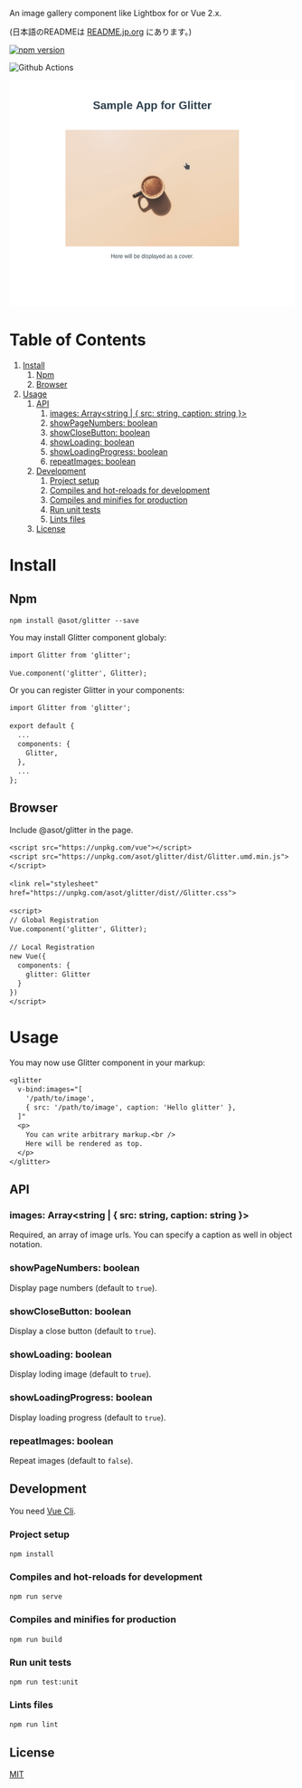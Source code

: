 An image gallery component like Lightbox for or Vue 2.x.

(日本語のREADMEは [README.jp.org](./README.jp.md) にあります。)

[![npm version](https://badge.fury.io/js/%40asot%2Fglitter.svg)](https://badge.fury.io/js/%40asot%2Fglitter)

![Github Actions](https://github.com//Office-asoT/Glitter/.github/workflows/ci.yml/badge.svg)

![img](./images/example.gif)

# Table of Contents

1.  [Install](#org0de66bf)
    1.  [Npm](#orga5e7162)
    2.  [Browser](#org8d3d051)
2.  [Usage](#orgd639374)
    1.  [API](#org8844423)
        1.  [images: Array<string | { src: string, caption: string }>](#org69127d7)
        2.  [showPageNumbers: boolean](#orgf5bd699)
        3.  [showCloseButton: boolean](#orgfc65d2f)
        4.  [showLoading: boolean](#orgc8bfb94)
        5.  [showLoadingProgress: boolean](#orgeb6bcd0)
        6.  [repeatImages: boolean](#orga9a0049)
    2.  [Development](#orge846ab7)
        1.  [Project setup](#org039bbb5)
        2.  [Compiles and hot-reloads for development](#org460001c)
        3.  [Compiles and minifies for production](#orgd60f9a6)
        4.  [Run unit tests](#orgad18873)
        5.  [Lints files](#org6ac5ce9)
    3.  [License](#orgc70eb84)

<a id="org0de66bf"></a>

# Install


<a id="orga5e7162"></a>

## Npm

    npm install @asot/glitter --save

You may install Glitter component globaly:

    import Glitter from 'glitter';
    
    Vue.component('glitter', Glitter);

Or you can register Glitter in your components:

    import Glitter from 'glitter';
    
    export default {
      ...
      components: {
        Glitter,
      },
      ...
    };


<a id="org8d3d051"></a>

## Browser

Include @asot/glitter in the page.

    <script src="https://unpkg.com/vue"></script>
    <script src="https://unpkg.com/asot/glitter/dist/Glitter.umd.min.js"></script>
    
    <link rel="stylesheet" href="https://unpkg.com/asot/glitter/dist//Glitter.css">
    
    <script>
    // Global Registration
    Vue.component('glitter', Glitter);
    
    // Local Registration
    new Vue({
      components: {
        glitter: Glitter
      }
    })
    </script>


<a id="orgd639374"></a>

# Usage

You may now use Glitter component in your markup:

    <glitter
      v-bind:images="[
        '/path/to/image',
        { src: '/path/to/image', caption: 'Hello glitter' },
      ]"
      <p>
        You can write arbitrary markup.<br />
        Here will be rendered as top.
      </p>
    </glitter>


<a id="org8844423"></a>

## API


<a id="org69127d7"></a>

### images: Array<string | { src: string, caption: string }>

Required, an array of image urls. You can specify a caption as well in object notation.


<a id="orgf5bd699"></a>

### showPageNumbers: boolean

Display page numbers (default to `true`).


<a id="orgfc65d2f"></a>

### showCloseButton: boolean

Display a close button (default to `true`).


<a id="orgc8bfb94"></a>

### showLoading: boolean

Display loding image (default to `true`).


<a id="orgeb6bcd0"></a>

### showLoadingProgress: boolean

Display loading progress (default to `true`).


<a id="orga9a0049"></a>

### repeatImages: boolean

Repeat images (default to `false`).


<a id="orge846ab7"></a>

## Development

You need [Vue Cli](https://cli.vuejs.org/).


<a id="org039bbb5"></a>

### Project setup

    npm install


<a id="org460001c"></a>

### Compiles and hot-reloads for development

    npm run serve


<a id="orgd60f9a6"></a>

### Compiles and minifies for production

    npm run build


<a id="orgad18873"></a>

### Run unit tests

    npm run test:unit


<a id="org6ac5ce9"></a>

### Lints files

    npm run lint


<a id="orgc70eb84"></a>

## License

[MIT](./LICENSE)

